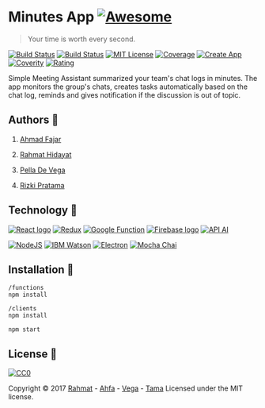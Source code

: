 # Minutes App [![Awesome](https://cdn.rawgit.com/sindresorhus/awesome/d7305f38d29fed78fa85652e3a63e154dd8e8829/media/badge.svg)](https://github.com/sindresorhus/awesome)
> Your time is worth every second.

[![Build Status](https://api.travis-ci.org/travis-ci/travis-web.svg?branch=daily-cron)](https://nodejs.org/en/)
[![Build Status](https://img.shields.io/david/expressjs/express.svg)]()
[![MIT License](https://img.shields.io/github/license/mashape/apistatus.svg)](https://opensource.org/licenses/MIT)
[![Coverage](https://img.shields.io/codecov/c/github/codecov/example-python/master.svg)]()
[![Create App](https://img.shields.io/github/issues/detail/last-update/badges/shields/979.svg)]()
[![Coverity](https://img.shields.io/coverity/ondemand/streams/STREAM.svg)]()
[![Rating](https://img.shields.io/chrome-web-store/stars/nimelepbpejjlbmoobocpfnjhihnpked.svg)]()

Simple Meeting Assistant summarized your team's chat logs in minutes. The app monitors the group's chats, creates tasks automatically based on the chat log, reminds and gives notification if the discussion is out of topic.


## Authors 👷 

  1. [Ahmad Fajar](https://www.linkedin.com/in/ahmad-fajar-74464414b/)

  2. [Rahmat Hidayat](https://www.linkedin.com/in/rahmat-hidayat-8671a268/)

  3. [Pella De Vega](https://www.linkedin.com/in/pella-de-vega-571627139/)

  4. [Rizki Pratama](https://www.linkedin.com/in/rizki-pratama-180460149/)


## Technology 🚀 

[![React logo](https://i.imgur.com/3p2nAv5.png)](https://reactjs.org/)  [![Redux](https://i.imgur.com/4iL4Pgy.png)](http://redux.js.org/) [![Google Function](https://i.imgur.com/CPQmtBV.png)](https://cloud.google.com/functions/) [![Firebase logo](https://i.imgur.com/NKIYYUE.png)](https://firebase.google.com/) [![API AI](https://i.imgur.com/hQxDwMg.png)](https://dialogflow.com/) 

[![NodeJS](https://i.imgur.com/18cE459.png)](https://nodejs.org/en/) [![IBM Watson](https://i.imgur.com/zIq6wuf.png)](https://www.ibm.com/watson/) [![Electron](https://i.imgur.com/R7HpUuB.png)](https://electron.atom.io/) [![Mocha Chai](https://i.imgur.com/8trAoE5.png)](http://chaijs.com/)


## Installation 🔧 

    /functions
    npm install
    
    /clients
    npm install
    
    npm start
    
    
## License 🔗 

[![CC0](https://licensebuttons.net/p/zero/1.0/88x31.png)](https://creativecommons.org/publicdomain/zero/1.0/)


Copyright © 2017 [Rahmat](https://github.com/rama841) - [Ahfa](https://github.com/ahmad-fajar) - [Vega](https://github.com/PDVega) - [Tama](https://github.com/tamastro)
Licensed under the MIT license.
